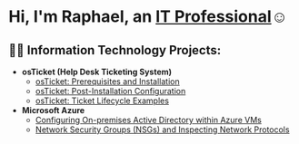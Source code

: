 <h1>Hi, I'm Raphael, an <a href="https://linkedin.com/in/Rcruz5">IT Professional</a>☺</h1>

<h2>👨‍💻 Information Technology Projects:</h2>

- <b>osTicket (Help Desk Ticketing System)</b>
  - [osTicket: Prerequisites and Installation](https://github.com/rcruz04/osticket-prereqs)
  - [osTicket: Post-Installation Configuration](https://github.com/rcruz04/post-install-config)
  - [osTicket: Ticket Lifecycle Examples](https://github.com/rcruz04/ticket-lifecycle)
- <b>Microsoft Azure</b>
  - [Configuring On-premises Active Directory within Azure VMs](https://github.com/rcruz04/configure-ad)
  - [Network Security Groups (NSGs) and Inspecting Network Protocols](https://github.com/rcruz04/azure-network-protocols)



<!-- 
needs to update the repos
-->
